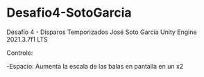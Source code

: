 # Desafio4-SotoGarcia
Desafio 4 - Disparos Temporizados
José Soto García
Unity Engine 2021.3.7f1 LTS

Controle:

-Espacio:
    Aumenta la escala de las balas en pantalla en un x2